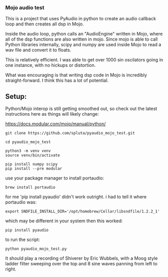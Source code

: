 ### Mojo audio test

This is a project that uses PyAudio in python to create an audio callback loop and then creates all dsp in Mojo.

Inside the audio loop, python calls an "AudioEngine" written in Mojo, where all of the dsp functions are also written in mojo. Since mojo is able to call Python libraries internally, scipy and numpy are used inside Mojo to read a wav file and convert it to floats.

This is relatively efficient. I was able to get over 1000 sin oscilators going in one instance, with no hickups or distortion.

What was encouraging is that writing dsp code in Mojo is incredibly straight-forward. I think this has a lot of potential.

## Setup:

Python/Mojo interop is still getting smoothed out, so check out the latest instructions here as things will likely change:

https://docs.modular.com/mojo/manual/python/

```
git clone https://github.com/spluta/pyaudio_mojo_test.git

cd pyaudio_mojo_test

python3 -m venv venv
source venv/bin/activate

pip install numpy scipy
pip install --pre modular
```

use your package manager to install portaudio:
```
brew install portaudio
```

for me 'pip install pyaudio' didn't work outright. i had to tell it where portaudio was:
```
export SNDFILE_INSTALL_DIR='/opt/homebrew/Cellar/libsndfile/1.2.2_1'
```
which may be different in your system
then this worked:
```
pip install pyaudio
```

to run the script:
```
python pyaudio_mojo_test.py
``` 

It should play a recording of Shiverer by Eric Wubbels, with a Moog style ladder filter sweeping over the top and 8 sine waves panning from left to right.